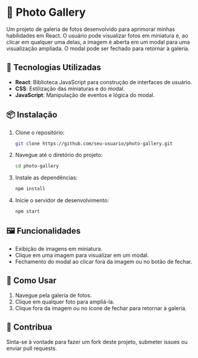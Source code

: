 # 📸 Photo Gallery

Um projeto de galeria de fotos desenvolvido para aprimorar minhas habilidades em React. O usuário pode visualizar fotos em miniatura e, ao clicar em qualquer uma delas, a imagem é aberta em um modal para uma visualização ampliada. O modal pode ser fechado para retornar à galeria.

## 🚀 Tecnologias Utilizadas

- **React**: Biblioteca JavaScript para construção de interfaces de usuário.
- **CSS**: Estilização das miniaturas e do modal.
- **JavaScript**: Manipulação de eventos e lógica do modal.

## 📦 Instalação

1. Clone o repositório:
    ```bash
    git clone https://github.com/seu-usuario/photo-gallery.git
    ```
2. Navegue até o diretório do projeto:
    ```bash
    cd photo-gallery
    ```
3. Instale as dependências:
    ```bash
    npm install
    ```
4. Inicie o servidor de desenvolvimento:
    ```bash
    npm start
    ```

## 🖼️ Funcionalidades

- Exibição de imagens em miniatura.
- Clique em uma imagem para visualizar em um modal.
- Fechamento do modal ao clicar fora da imagem ou no botão de fechar.

## 📝 Como Usar

1. Navegue pela galeria de fotos.
2. Clique em qualquer foto para ampliá-la.
3. Clique fora da imagem ou no ícone de fechar para retornar à galeria.


## 🤝 Contribua

Sinta-se à vontade para fazer um fork deste projeto, submeter issues ou enviar pull requests. 